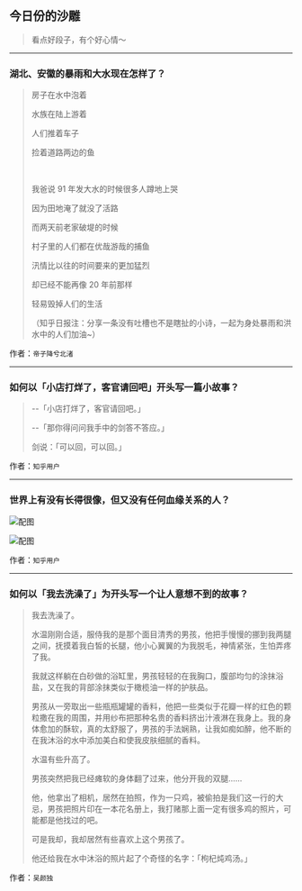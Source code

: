 ## 今日份的沙雕

> 看点好段子，有个好心情～


 
---

### 湖北、安徽的暴雨和大水现在怎样了？

> 房子在水中泡着
> 
> 水族在陆上游着
> 
> 人们推着车子
> 
> 捡着道路两边的鱼
> 
>  
> 
> 我爸说 91 年发大水的时候很多人蹲地上哭
> 
> 因为田地淹了就没了活路
> 
> 而两天前老家破堤的时候
> 
> 村子里的人们都在优哉游哉的捕鱼
> 
> 汛情比以往的时间要来的更加猛烈
> 
> 却已经不能再像 20 年前那样
> 
> 轻易毁掉人们的生活
> 
> （知乎日报注：分享一条没有吐槽也不是瞎扯的小诗，一起为身处暴雨和洪水中的人们加油~）


作者：`帝子降兮北渚`

---

### 如何以「小店打烊了，客官请回吧」开头写一篇小故事？

> --「小店打烊了，客官请回吧。」
> 
> --「那你得问问我手中的剑答不答应。」
> 
> 剑说：「可以回，可以回。」


作者：`知乎用户`

---

### 世界上有没有长得很像，但又没有任何血缘关系的人？

> 



![配图](http://pic4.zhimg.com/70/babfa6f766ae38bcb2f5dac82ea10317_b.jpg)



![配图](http://pic4.zhimg.com/70/7a3eaec6a44acaad1904f05c37d2d0cb_b.jpg)


作者：`知乎用户`

---

### 如何以「我去洗澡了」为开头写一个让人意想不到的故事？

> 我去洗澡了。
> 
> 水温刚刚合适，服侍我的是那个面目清秀的男孩，他把手慢慢的挪到我两腿之间，抚摸着我白皙的长腿，他小心翼翼的为我脱毛，神情紧张，生怕弄疼了我。
> 
> 我就这样躺在白砂做的浴缸里，男孩轻轻的在我胸口，腹部均匀的涂抹浴盐，又在我的背部涂抹类似于橄榄油一样的护肤品。
> 
> 男孩从一旁取出一些瓶瓶罐罐的香料，他把一些类似于花瓣一样的红色的颗粒撒在我的周围，并用纱布把那种名贵的香料挤出汁液淋在我身上。我的身体愈加的酥软，真的太舒服了，男孩的手法娴熟，让我如痴如醉，他不断的在我沐浴的水中添加美白和使我皮肤细腻的香料。
> 
> 水温有些升高了。
> 
> 男孩突然把我已经瘫软的身体翻了过来，他分开我的双腿……
> 
> 他，他拿出了相机，居然在拍照，作为一只鸡，被偷拍是我们这一行的大忌，男孩把照片印在一本花名册上，我打赌那上面一定有很多鸡的照片，可能都是他找过的吧。
> 
> 可是我却，我却居然有些喜欢上这个男孩了。
> 
> 他还给我在水中沐浴的照片起了个奇怪的名字：「枸杞炖鸡汤。」


作者：`吴颜独`
